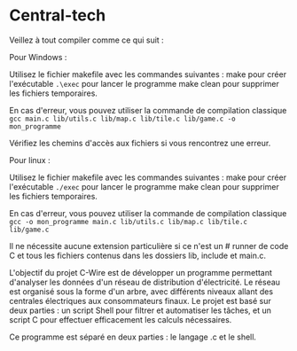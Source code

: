 # Central-tech

Veillez à tout compiler comme ce qui suit :

Pour Windows :

Utilisez le fichier makefile avec les commandes suivantes : make pour créer l'exécutable `.\exec` pour lancer le programme make clean pour supprimer les fichiers temporaires.

En cas d'erreur, vous pouvez utiliser la commande de compilation classique `gcc main.c lib/utils.c lib/map.c lib/tile.c lib/game.c -o mon_programme`

Vérifiez les chemins d'accès aux fichiers si vous rencontrez une erreur.

Pour linux :

Utilisez le fichier makefile avec les commandes suivantes : make pour créer l'exécutable `./exec` pour lancer le programme make clean pour supprimer les fichiers temporaires.

En cas d'erreur, vous pouvez utiliser la commande de compilation classique `gcc -o mon_programme main.c lib/utils.c lib/map.c lib/tile.c lib/game.c`

Il ne nécessite aucune extension particulière si ce n'est un # runner de code C et tous les fichiers contenus dans les dossiers lib, include et main.c.

L'objectif du projet C-Wire est de développer un programme permettant d'analyser les données d'un réseau de distribution d'électricité. Le réseau est organisé sous la forme d'un arbre, avec différents niveaux allant des centrales électriques aux consommateurs finaux. Le projet est basé sur deux parties : un script Shell pour filtrer et automatiser les tâches, et un script C pour effectuer efficacement les calculs nécessaires.

Ce programme est séparé en deux parties : le langage .c et le shell.

